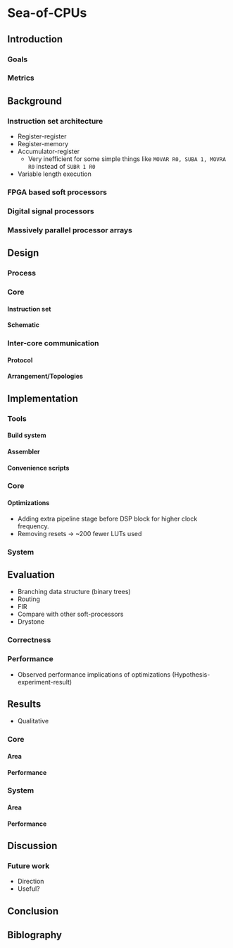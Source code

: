 
# Sea-of-CPUs

## Introduction

### Goals

### Metrics


## Background

### Instruction set architecture

- Register-register
- Register-memory
- Accumulator-register
    - Very inefficient for some simple things like `MOVAR R0, SUBA 1, MOVRA R0` instead of `SUBR 1 R0`
- Variable length execution

### FPGA based soft processors

### Digital signal processors

### Massively parallel processor arrays


## Design

### Process

### Core

#### Instruction set

#### Schematic


### Inter-core communication

#### Protocol

#### Arrangement/Topologies


## Implementation

### Tools

#### Build system

#### Assembler

#### Convenience scripts


### Core

#### Optimizations

- Adding extra pipeline stage before DSP block for higher clock frequency.
- Removing resets -> ~200 fewer LUTs used


### System


## Evaluation

- Branching data structure (binary trees)
- Routing
- FIR
- Compare with other soft-processors
- Drystone

### Correctness

### Performance

- Observed performance implications of optimizations (Hypothesis-experiment-result)


## Results

- Qualitative

### Core

#### Area

#### Performance


### System

#### Area

#### Performance


## Discussion

### Future work

- Direction
- Useful?

## Conclusion


## Biblography
